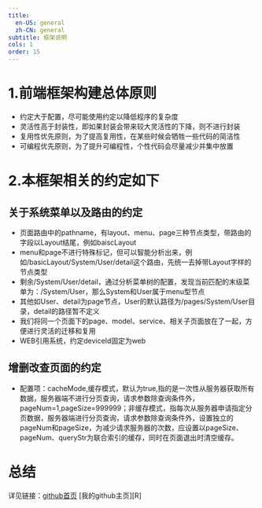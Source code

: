 ```yaml
---
title:
  en-US: general
  zh-CN: general
subtitle: 框架说明
cols: 1
order: 15
---
```


# 1.前端框架构建总体原则

 - 约定大于配置，尽可能使用约定以降低程序的复杂度
 - 灵活性高于封装性，即如果封装会带来较大灵活性的下降，则不进行封装
 - 复用性优先原则，为了提高复用性，在某些时候会牺牲一些代码的简洁性
 - 可编程优先原则，为了提升可编程性，个性代码会尽量减少并集中放置 

# 2.本框架相关的约定如下

 ## 关于系统菜单以及路由的约定

  - 页面路由中的pathname，有layout、menu、page三种节点类型，带路由的字段以Layout结尾，例如baiscLayout
  - menu和page不进行特殊标记，但可以智能分析出来，例如/basicLayout/System/User/detail这个路由，先统一去掉带Layout字样的节点类型
  - 剩余/System/User/detail，通过分析菜单树的配置，发现当前匹配的末级菜单为：/System/User，那么System和User属于menu型节点
  - 其他如User、detail为page节点，User的默认路径为/pages/System/User目录，detail的路径暂不定义
  - 我们将同一个页面下的page、model、service、相关子页面放在了一起，方便进行灵活的迁移和复用
  - WEB引用系统，约定deviceId固定为web

 ## 增删改查页面的约定
  - 配置项：cacheMode,缓存模式，默认为true,指的是一次性从服务器获取所有数据，服务器端不进行分页查询，请求参数除查询条件外，pageNum=1,pageSize=999999；非缓存模式，指每次从服务器申请指定分页数据，服务器端进行分页查询，请求参数除查询条件外，设置独立的pageNum和pageSize，为减少请求服务器的次数，应设置以pageSize、pageNum、queryStr为联合索引的缓存，同时在页面退出时清空缓存。

# 总结

 详见链接：[github首页](https://github.com/) [我的github主页][R] 
